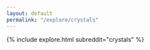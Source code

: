 ```yaml
---
layout: default
permalink: "/explore/crystals"
---
```


<link rel="stylesheet" type="text/css" href="/static/css/explore.css">
{% include explore.html subreddit="crystals" %}
